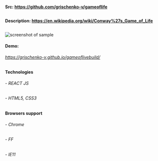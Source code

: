 #### Src: https://github.com/grischenko-v/gameoflife
##
#### Description: https://en.wikipedia.org/wiki/Conway%27s_Game_of_Life
##
![screenshot of sample](https://grischenko-v.github.io/gameoflivebuild/img/screen.png)
#### Demo:
###### https://grischenko-v.github.io/gameoflivebuild/
##
#### Technologies
###### - REACT JS
###### - HTML5, CSS3
##
#### Browsers support
###### - Chrome
###### - FF
###### - IE11